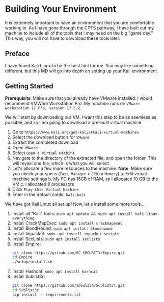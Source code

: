 # Building Your Environment
It is extremely important to have an environment that you are comfortable working in. As I have gone through the CPTS pathway, I have built out my machine to include all of the tools that I may need on the big "game day." This way, you will not have to download these tools later.

## Preface

I have found Kali Linux to be the best tool for me. You may like something different, but this MD will go into depth on setting up your Kali environment

## Getting Started

**Prerequisits**: Make sure that you already have VMware installed. I would recommend VMWare Workstation Pro. My machine runs on `VMware workstation 17 Pro, version 17.5.2`

We will start by downloading our VM. I want this step to be as seemless as possible, and so I am going to download a pre-built virtual machine
1. Go to `https://www.kali.org/get-kali/#kali-virtual-machines`
2. Select the download button for `VMware`
3. Extract the completed download
4. Open `VMware`
5. Select `Open a Virtual Machine`
6. Navigate to the directory of the extracted file, and open the folder. This will reveal one file, which is what you will select
7. Let's allocate a few more resources to the machine. **Note**: Make sure you check your specs (`Task Manager` > `CPU` or `Memory`)
   a. Edit virtual machine settings
   b. My PC has 16GB of RAM, so I allocated 10 GB to the VM
   c. I allocated 8 processors
8. Click `Play this Virtual Machine`
9. Enter in the default creds: `kali:kali`

We have got Kali Linux all set up! Now, let's install some more tools...

1. Install all "Kali" tools: `sudo apt update && sudo apt install kali-linux-everything`
2. Install CrackMapExec: `sudo apt install crackmapexec`
3. Install BloodHound: `sudo apt install bloodhound`
4. Install Impacket: `sudo apt install impacket-scripts`
5. Install SecLists: `sudo apt install seclists`
6. Install Empire:
   ```bash
   git clone https://github.com/BC-SECURITY/Empire.git
   cd Empire
   ./setup/install.sh
   ```
7. Install Hashcat: `sudo apt install hashcat`
8. Install Sublist3r:
    ```bash
    git clone https://github.com/aboul3la/Sublist3r.git
    cd Sublist3r
    pip install -r requirements.txt
    ```
